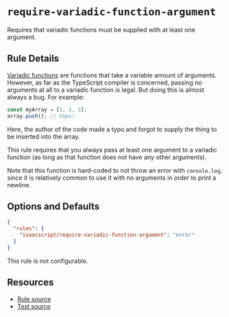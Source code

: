 # `require-variadic-function-argument`

Requires that variadic functions must be supplied with at least one argument.

## Rule Details

[Variadic functions](https://en.wikipedia.org/wiki/Variadic_function) are functions that take a variable amount of arguments. However, as far as the TypeScript compiler is concerned, passing no arguments at all to a variadic function is legal. But doing this is almost always a bug. For example:

```ts
const myArray = [1, 2, 3];
array.push(); // Oops!
```

Here, the author of the code made a typo and forgot to supply the thing to be inserted into the array.

This rule requires that you always pass at least one argument to a variadic function (as long as that function does not have any other arguments).

Note that this function is hard-coded to not throw an error with `console.log`, since it is relatively common to use it with no arguments in order to print a newline.

## Options and Defaults

```json
{
  "rules": {
    "isaacscript/require-variadic-function-argument": "error"
  }
}
```

This rule is not configurable.

## Resources

- [Rule source](../../src/rules/require-variadic-function-argument.ts)
- [Test source](../../tests/rules/require-variadic-function-argument.test.ts)
